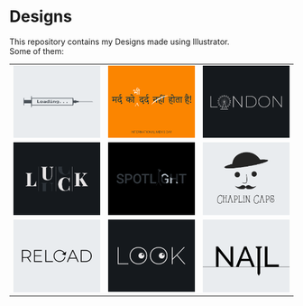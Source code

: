 # Designs
This repository contains my Designs made using Illustrator.<br>
Some of them:<br>
<table>
<tr><td><img src="./2020-11/png/30.11.2020.png"></td><td><img src="./2020-11/png/19.11.2020.png"></td><td><img src="./2020-12/png/16.12.2020.png"></td></tr>
<tr><td><img src="./2020-12/png/06.12.2020.png"></td><td><img src="./2020-11/png/21.11.2020.png"></td><td><img src="./2020-11/png/18.11.2020.png"></td></tr>
<tr><td><img src="./2020-11/png/25.11.2020.png"></td><td><img src="./2021-01/png/16.01.2021.png"></td><td><img src="./2020-11/png/24.11.2020.png"></td></tr>
</table>
